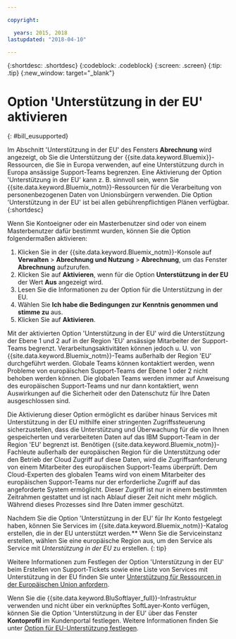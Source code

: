 ```yaml
---

copyright:

  years: 2015, 2018
lastupdated: "2018-04-10"

---
```


{:shortdesc: .shortdesc}
{:codeblock: .codeblock}
{:screen: .screen}
{:tip: .tip}
{:new_window: target="_blank"}

# Option 'Unterstützung in der EU' aktivieren
{: #bill_eusupported}

Im Abschnitt 'Unterstützung in der EU' des Fensters **Abrechnung** wird angezeigt, ob Sie die Unterstützung der {{site.data.keyword.Bluemix}}-Ressourcen, die Sie in Europa verwenden, auf eine Unterstützung durch in Europa ansässige Support-Teams begrenzen. Eine Aktivierung der Option 'Unterstützung in der EU' kann z. B. sinnvoll sein, wenn Sie {{site.data.keyword.Bluemix_notm}}-Ressourcen für die Verarbeitung von personenbezogenen Daten von Unionsbürgern verwenden. Die Option 'Unterstützung in der EU' ist bei allen gebührenpflichtigen Plänen verfügbar.
{:shortdesc}

Wenn Sie Kontoeigner oder ein Masterbenutzer sind oder von einem Masterbenutzer dafür bestimmt wurden, können Sie die Option folgendermaßen aktivieren:

1. Klicken Sie in der {{site.data.keyword.Bluemix_notm}}-Konsole auf **Verwalten** > **Abrechnung und Nutzung** > **Abrechnung**, um das Fenster **Abrechnung** aufzurufen.  
2. Klicken Sie auf **Aktivieren**, wenn für die Option **Unterstützung in der EU** der Wert **Aus** angezeigt wird.
3. Lesen Sie die Informationen zu der Option für die Unterstützung in der EU.
4. Wählen Sie **Ich habe die Bedingungen zur Kenntnis genommen und stimme zu** aus.
5. Klicken Sie auf **Aktivieren**.

Mit der aktivierten Option 'Unterstützung in der EU' wird die Unterstützung der Ebene 1 und 2 auf in der Region 'EU' ansässige Mitarbeiter der Support-Teams begrenzt. Verarbeitungsaktivitäten können jedoch u. U. von {{site.data.keyword.Bluemix_notm}}-Teams außerhalb der Region 'EU' durchgeführt werden. Globale Teams können kontaktiert werden, wenn Probleme von europäischen Support-Teams der Ebene 1 oder 2 nicht behoben werden können. Die globalen Teams werden immer auf Anweisung des europäischen Support-Teams und nur dann kontaktiert, wenn Auswirkungen auf die Sicherheit oder den Datenschutz für Ihre Daten ausgeschlossen sind.

Die Aktivierung dieser Option ermöglicht es darüber hinaus Services mit Unterstützung in der EU mithilfe einer stringenten Zugriffssteuerung sicherzustellen, dass die Unterstützung und Überwachung für die von Ihnen gespeicherten und verarbeiteten Daten auf das IBM Support-Team in der Region 'EU' begrenzt ist. Benötigen {{site.data.keyword.Bluemix_notm}}-Fachleute außerhalb der europäischen Region für die Unterstützung oder den Betrieb der Cloud Zugriff auf diese Daten, wird die Zugriffsanforderung von einem Mitarbeiter des europäischen Support-Teams überprüft. Dem Cloud-Experten des globalen Teams wird von einem Mitarbeiter des europäischen Support-Teams nur der erforderliche Zugriff auf das angeforderte System ermöglicht. Dieser Zugriff ist nur in einem bestimmten Zeitrahmen gestattet und ist nach Ablauf dieser Zeit nicht mehr möglich. Während dieses Prozesses sind Ihre Daten immer geschützt.

Nachdem Sie die Option 'Unterstützung in der EU' für Ihr Konto festgelegt haben, können Sie Services im {{site.data.keyword.Bluemix_notm}}-Katalog erstellen, die in der EU unterstützt werden.** Wenn Sie die Serviceinstanz erstellen, wählen Sie eine europäische Region aus, um den Service als Service mit *Unterstützung in der EU* zu erstellen.
{: tip}

Weitere Informationen zum Festlegen der Option 'Unterstützung in der EU' beim Erstellen von Support-Tickets sowie eine Liste von Services mit Unterstützung in der EU finden Sie unter [Unterstützung für Ressourcen in der Europäischen Union anfordern](/docs/get-support/howtogetsupport.html#eusupported).

Wenn Sie die {{site.data.keyword.BluSoftlayer_full}}-Infrastruktur verwenden und nicht über ein verknüpftes SoftLayer-Konto verfügen, können Sie die Option 'Unterstützung in der EU' über das Fenster **Kontoprofil** im Kundenportal festlegen. Weitere Informationen finden Sie unter [Option für EU-Unterstützung festlegen](/docs/customer-portal/cpmanuserprof.html#cp_seteusupported).
